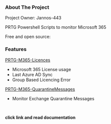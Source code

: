 <!-- ABOUT THE PROJECT -->
### About The Project
Project Owner: Jannos-443

PRTG Powershell Scripts to monitor Microsoft 365

Free and open source: 

### **Features**

[PRTG-M365-Licences](https://github.com/Jannos-443/PRTG-M365/blob/main/README_Licences.md)
* Microsoft 365 License usage
* Last Azure AD Sync
* Group Based Licencing Error

[PRTG-M365-QuarantineMessages](https://github.com/Jannos-443/PRTG-M365/blob/main/README_QuarantineMessages.md)
* Monitor Exchange Quarantine Messages

<br>

**click link and read documentation**

